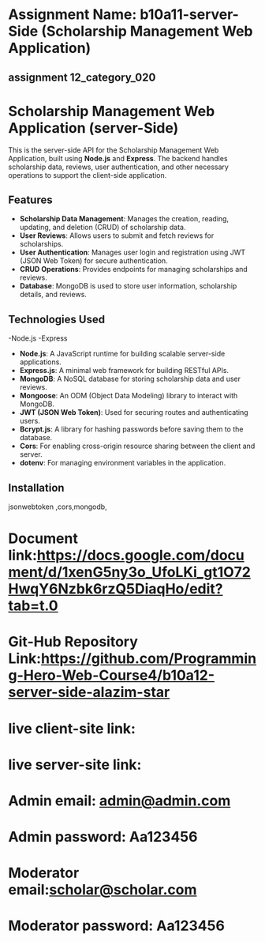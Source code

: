 # Assignment Name: b10a11-server-Side (Scholarship Management Web Application)
## assignment 12_category_020

 
# Scholarship Management Web Application (server-Side)

This is the server-side API for the Scholarship Management Web Application, built using **Node.js** and **Express**. The backend handles scholarship data, reviews, user authentication, and other necessary operations to support the client-side application.

## Features

- **Scholarship Data Management**: Manages the creation, reading, updating, and deletion (CRUD) of scholarship data.
- **User Reviews**: Allows users to submit and fetch reviews for scholarships.
- **User Authentication**: Manages user login and registration using JWT (JSON Web Token) for secure authentication.
- **CRUD Operations**: Provides endpoints for managing scholarships and reviews.
- **Database**: MongoDB is used to store user information, scholarship details, and reviews.

## Technologies Used
-Node.js
-Express
- **Node.js**: A JavaScript runtime for building scalable server-side applications.
- **Express.js**: A minimal web framework for building RESTful APIs.
- **MongoDB**: A NoSQL database for storing scholarship data and user reviews.
- **Mongoose**: An ODM (Object Data Modeling) library to interact with MongoDB.
- **JWT (JSON Web Token)**: Used for securing routes and authenticating users.
- **Bcrypt.js**: A library for hashing passwords before saving them to the database.
- **Cors**: For enabling cross-origin resource sharing between the client and server.
- **dotenv**: For managing environment variables in the application.

## Installation
jsonwebtoken ,cors,mongodb,

# Document link:https://docs.google.com/document/d/1xenG5ny3o_UfoLKi_gt1O72HwqY6Nzbk6rzQ5DiaqHo/edit?tab=t.0

# Git-Hub Repository Link:https://github.com/Programming-Hero-Web-Course4/b10a12-server-side-alazim-star

# live client-site link:
# live server-site link:
# Admin email: admin@admin.com
# Admin password: Aa123456
# Moderator email:scholar@scholar.com
# Moderator password: Aa123456